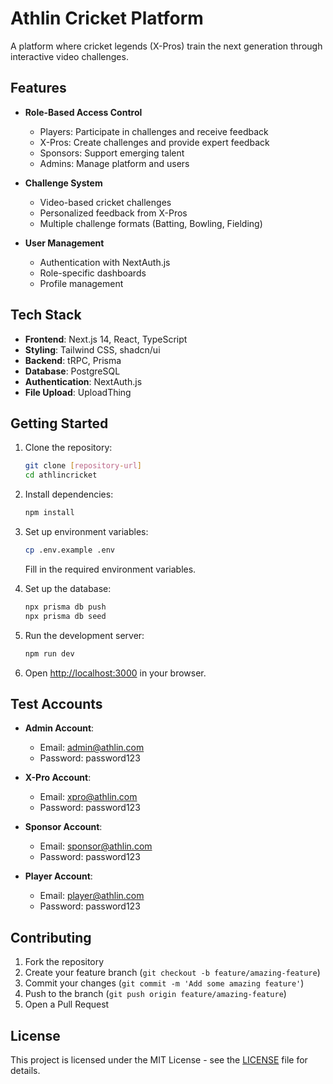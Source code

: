 # Athlin Cricket Platform

A platform where cricket legends (X-Pros) train the next generation through interactive video challenges.

## Features

- **Role-Based Access Control**
  - Players: Participate in challenges and receive feedback
  - X-Pros: Create challenges and provide expert feedback
  - Sponsors: Support emerging talent
  - Admins: Manage platform and users

- **Challenge System**
  - Video-based cricket challenges
  - Personalized feedback from X-Pros
  - Multiple challenge formats (Batting, Bowling, Fielding)

- **User Management**
  - Authentication with NextAuth.js
  - Role-specific dashboards
  - Profile management

## Tech Stack

- **Frontend**: Next.js 14, React, TypeScript
- **Styling**: Tailwind CSS, shadcn/ui
- **Backend**: tRPC, Prisma
- **Database**: PostgreSQL
- **Authentication**: NextAuth.js
- **File Upload**: UploadThing

## Getting Started

1. Clone the repository:
   ```bash
   git clone [repository-url]
   cd athlincricket
   ```

2. Install dependencies:
   ```bash
   npm install
   ```

3. Set up environment variables:
   ```bash
   cp .env.example .env
   ```
   Fill in the required environment variables.

4. Set up the database:
   ```bash
   npx prisma db push
   npx prisma db seed
   ```

5. Run the development server:
   ```bash
   npm run dev
   ```

6. Open [http://localhost:3000](http://localhost:3000) in your browser.

## Test Accounts

- **Admin Account**:
  - Email: admin@athlin.com
  - Password: password123

- **X-Pro Account**:
  - Email: xpro@athlin.com
  - Password: password123

- **Sponsor Account**:
  - Email: sponsor@athlin.com
  - Password: password123

- **Player Account**:
  - Email: player@athlin.com
  - Password: password123

## Contributing

1. Fork the repository
2. Create your feature branch (`git checkout -b feature/amazing-feature`)
3. Commit your changes (`git commit -m 'Add some amazing feature'`)
4. Push to the branch (`git push origin feature/amazing-feature`)
5. Open a Pull Request

## License

This project is licensed under the MIT License - see the [LICENSE](LICENSE) file for details.
